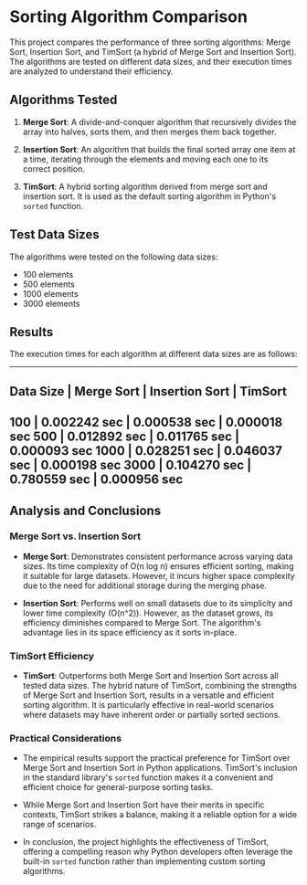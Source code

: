 # Sorting Algorithm Comparison

This project compares the performance of three sorting algorithms: Merge Sort, Insertion Sort, and TimSort (a hybrid of Merge Sort and Insertion Sort). The algorithms are tested on different data sizes, and their execution times are analyzed to understand their efficiency.

## Algorithms Tested

1. **Merge Sort**: A divide-and-conquer algorithm that recursively divides the array into halves, sorts them, and then merges them back together.

2. **Insertion Sort**: An algorithm that builds the final sorted array one item at a time, iterating through the elements and moving each one to its correct position.

3. **TimSort**: A hybrid sorting algorithm derived from merge sort and insertion sort. It is used as the default sorting algorithm in Python's `sorted` function.

## Test Data Sizes

The algorithms were tested on the following data sizes:

- 100 elements
- 500 elements
- 1000 elements
- 3000 elements

## Results

The execution times for each algorithm at different data sizes are as follows:

-------------------------------------------------------------
Data Size    | Merge Sort   | Insertion Sort | TimSort     
-------------------------------------------------------------
100          | 0.002242 sec | 0.000538 sec | 0.000018 sec
500          | 0.012892 sec | 0.011765 sec | 0.000093 sec
1000         | 0.028251 sec | 0.046037 sec | 0.000198 sec
3000         | 0.104270 sec | 0.780559 sec | 0.000956 sec
-------------------------------------------------------------

## Analysis and Conclusions

### Merge Sort vs. Insertion Sort

- **Merge Sort**: Demonstrates consistent performance across varying data sizes. Its time complexity of O(n log n) ensures efficient sorting, making it suitable for large datasets. However, it incurs higher space complexity due to the need for additional storage during the merging phase.

- **Insertion Sort**: Performs well on small datasets due to its simplicity and lower time complexity (O(n^2)). However, as the dataset grows, its efficiency diminishes compared to Merge Sort. The algorithm's advantage lies in its space efficiency as it sorts in-place.

### TimSort Efficiency

- **TimSort**: Outperforms both Merge Sort and Insertion Sort across all tested data sizes. The hybrid nature of TimSort, combining the strengths of Merge Sort and Insertion Sort, results in a versatile and efficient sorting algorithm. It is particularly effective in real-world scenarios where datasets may have inherent order or partially sorted sections.

### Practical Considerations

- The empirical results support the practical preference for TimSort over Merge Sort and Insertion Sort in Python applications. TimSort's inclusion in the standard library's `sorted` function makes it a convenient and efficient choice for general-purpose sorting tasks.

- While Merge Sort and Insertion Sort have their merits in specific contexts, TimSort strikes a balance, making it a reliable option for a wide range of scenarios.


- In conclusion, the project highlights the effectiveness of TimSort, offering a compelling reason why Python developers often leverage the built-in `sorted` function rather than implementing custom sorting algorithms.
